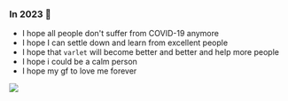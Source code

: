 ### In 2023 👋 

- I hope all people don't suffer from COVID-19 anymore
- I hope I can settle down and learn from excellent people
- I hope that `varlet` will become better and better and help more people
- I hope i could be a calm person
- I hope my gf to love me forever

<img src="https://github-readme-stats.vercel.app/api?username=haoziqaq&show_icons=true&hide_title=true)](https://github.com/anuraghazra/github-readme-stats"/>

